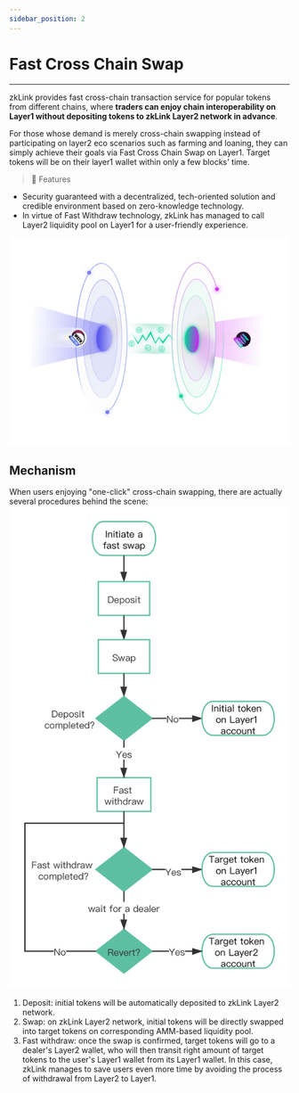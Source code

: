 ```yaml
---
sidebar_position: 2
---
```


# Fast Cross Chain Swap

---

zkLink provides fast cross-chain transaction service for popular tokens from different chains, where **traders can enjoy chain interoperability on Layer1 without depositing tokens to zkLink Layer2 network in advance**.

For those whose demand is merely cross-chain swapping instead of participating on layer2 eco scenarios such as farming and loaning, they can simply achieve their goals via Fast Cross Chain Swap on Layer1. Target tokens will be on their layer1 wallet within only a few blocks' time.

<div className="cancel-md-margin cancel-img">

> **🥇** <span className="highlight">Features</span>
- Security guaranteed with a decentralized, tech-oriented solution and credible environment based on zero-knowledge technology.
- In virtue of Fast Withdraw technology, zkLink has managed to call Layer2 liquidity pool on Layer1 for a user-friendly experience.

</div>

<div className="cancel-md-margin cancel-img">

![zkLink Layer2 Network](../../static/img/fastswap.png)

</div>

<div className="cancel-md-margin cancel-img">

## Mechanism

</div>

<div className="cancel-md-margin cancel-img2">

When users enjoying "one-click" cross-chain swapping, there are actually several procedures behind the scene:
![zkLink Layer2 Network](../../static/img/fastswapdia.png)

</div>

1. Deposit: initial tokens will be automatically deposited to zkLink Layer2 network.
2. Swap: on zkLink Layer2 network, initial tokens will be directly swapped into target tokens on corresponding AMM-based liquidity pool.
3. Fast withdraw: once the swap is confirmed, target tokens will go to a dealer's Layer2 wallet, who will then transit right amount of target tokens to the user's Layer1 wallet from its Layer1 wallet. In this case, zkLink manages to save users even more time by avoiding the process of withdrawal from Layer2 to Layer1.

